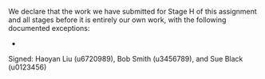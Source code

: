 We declare that the work we have submitted for Stage H of this assignment and all stages before it is entirely our own work, with the following documented exceptions:

* 
Signed: Haoyan Liu (u6720989), Bob Smith (u3456789), and Sue Black (u0123456)

